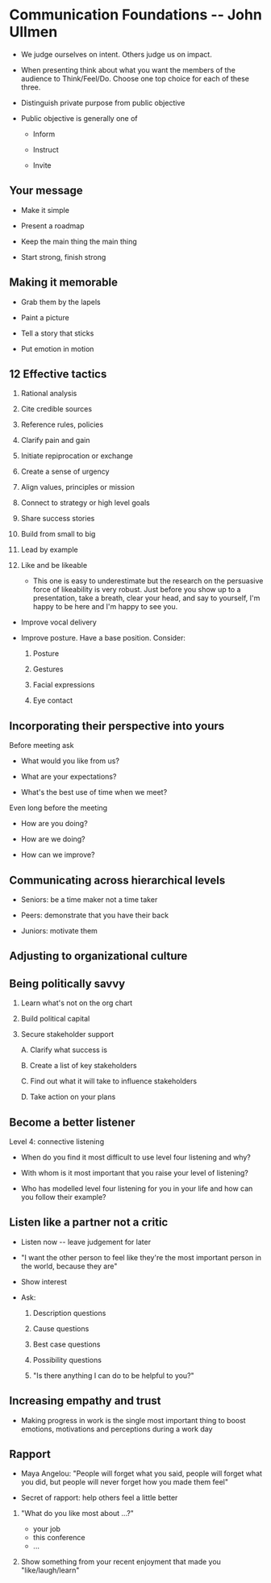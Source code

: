 # Communication Foundations -- John Ullmen

* We judge ourselves on intent.  Others judge us on impact.

* When presenting think about what you want the members of the audience to
  Think/Feel/Do.  Choose one top choice for each of these three.

* Distinguish private purpose from public objective

* Public objective is generally one of

    * Inform

    * Instruct

    * Invite

## Your message

* Make it simple

* Present a roadmap

* Keep the main thing the main thing

* Start strong, finish strong

## Making it memorable

* Grab them by the lapels

* Paint a picture

* Tell a story that sticks

* Put emotion in motion

## 12 Effective tactics

1. Rational analysis

2. Cite credible sources

3. Reference rules, policies

4. Clarify pain and gain

5. Initiate repiprocation or exchange

6. Create a sense of urgency

7. Align values, principles or mission

8. Connect to strategy or high level goals

9. Share success stories

10. Build from small to big

11. Lead by example

12. Like and be likeable

    * This one is easy to underestimate but the research on the
      persuasive force of likeability is very robust.  Just before you show
      up to a presentation, take a breath, clear your head, and say to
      yourself, I'm happy to be here and I'm happy to see you.

* Improve vocal delivery

* Improve posture.  Have a base position.  Consider:

    1. Posture

    2. Gestures

    3. Facial expressions

    4. Eye contact

## Incorporating their perspective into yours

Before meeting ask

* What would you like from us?

* What are your expectations?

* What's the best use of time when we meet?

Even long before the meeting

* How are you doing?

* How are we doing?

* How can we improve?

## Communicating across hierarchical levels

* Seniors: be a time maker not a time taker

* Peers: demonstrate that you have their back

* Juniors: motivate them

## Adjusting to organizational culture

## Being politically savvy

1. Learn what's not on the org chart

2. Build political capital

3. Secure stakeholder support

    A. Clarify what success is

    B. Create a list of key stakeholders

    C. Find out what it will take to influence stakeholders

    D. Take action on your plans

## Become a better listener

Level 4: connective listening

* When do you find it most difficult to use level four listening and why?

* With whom is it most important that you raise your level of listening?

* Who has modelled level four listening for you in your life and how can you
  follow their example?

## Listen like a partner not a critic

* Listen now -- leave judgement for later

* "I want the other person to feel like they're the most important person in
  the world, because they are"

* Show interest

* Ask:

    1. Description questions

    2. Cause questions

    3. Best case questions

    4. Possibility questions

    5. "Is there anything I can do to be helpful to you?"

## Increasing empathy and trust

* Making progress in work is the single most important thing to boost
  emotions, motivations and perceptions during a work day

## Rapport

* Maya Angelou: "People will forget what you said, people will forget what
  you did, but people will never forget how you made them feel"

* Secret of rapport: help others feel a little better

1. "What do you like most about ...?"

    * your job
    * this conference
    * ...

2. Show something from your recent enjoyment that made you "like/laugh/learn"

